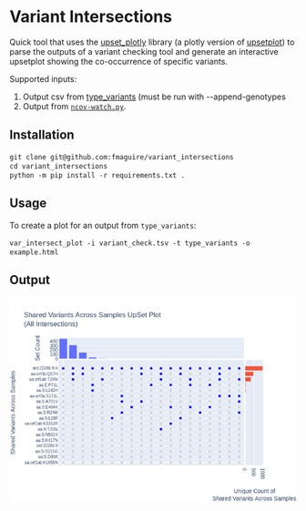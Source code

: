 # Variant Intersections

Quick tool that uses the [upset_plotly](https://github.com/fmaguire/upset_plotly) 
library (a plotly version of [upsetplot](https://pypi.org/project/UpSetPlot/))
to parse the outputs of a variant checking tool and generate an interactive
upsetplot showing the co-occurrence of specific variants.

Supported inputs:

1. Output csv from [type_variants](https://github.com/cov-ert/type_variants) (must be run with --append-genotypes
2. Output from [`ncov-watch.py`](https://github.com/jts/ncov-random-scripts).

## Installation
    
    git clone git@github.com:fmaguire/variant_intersections
    cd variant_intersections
    python -m pip install -r requirements.txt .

## Usage

To create a plot for an output from `type_variants`:
   
    var_intersect_plot -i variant_check.tsv -t type_variants -o example.html 

## Output

![](variant_intersections/example.png)
